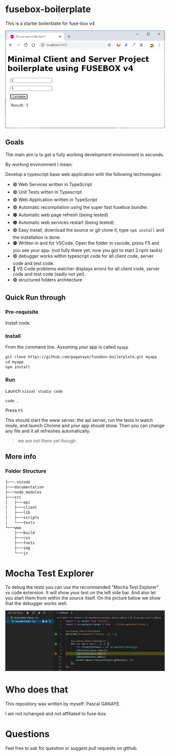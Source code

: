 # fusebox-boilerplate

This is a starter boilerblate for fuse-box v4

![sample impage](documentation/chrome-starting-page.png)

## Goals

The main aim is to get a fully working development environment in seconds.

By working environment I mean:

Develop a typescript base web application with the following technologies:

- 🟢 Web Services written in TypeScript
- 🟢 Unit Tests witten in Typescript
- 🟢 Web Application written in TypeScript
- 🟢 Automatic recompilation using the super fast fusebox bundler.
- 🟠 Automatic web page refresh (being tested)
- 🟠 Automatic web services restart (being tested)
- 🟢 Easy install, download the source or git clone it, type `npm install` and the installation is done.
- 🟠 Written in and for VSCode. Open the folder in vscode, press F5 and you see your app. (not fully there yet, now you got to start 3 npm tasks)
- 🟢 debugger works within typescript code for all client code, server code and test code. 
- 🔴 VS Code problems watcher displays errors for all client code, server code and test code (sadly not yet). 
- 🟢 structured folders architecture 
## Quick Run through
### Pre-requisite
Install node.
### Install
From the command line. Assuming your app is called `myapp`
```
git clone https://github.com/paganaye/fusebox-boilerplate.git myapp
cd myapp
npm install
```


### Run
Launch `visual studio code`
```
code .
```
Press `F5`

This should start the www server, the api server, run the tests in watch mode, and launch Chrome and your app should show.
Then you can change any file and it all refreshes automatically.
> we are not there yet though.


## More info
### Folder Structure
```
├───.vscode
├───documentation
├───node_modules
├───src
│   ├───api
│   ├───client
│   ├───lib
│   ├───scripts
│   └───tests
└───www
    ├───build
    ├───css
    ├───fonts
    ├───img
    └───js    
```

# Mocha Test Explorer
To debug the tests you can use the recommended "Mocha Test Explorer" vs code extension.
It will show your test on the left side bar. And also let you start them from within the source itself.
On the picture below we show that the debugger works well.

![sample impage](documentation/test-explorer-and-test-debugging.png)

# Who does that

This repository was written by myself: Pascal GANAYE.

I am not nchanged and not affiliated to fuse-box.

# Questions
Feel free to ask for question or suggest pull requests on github.

